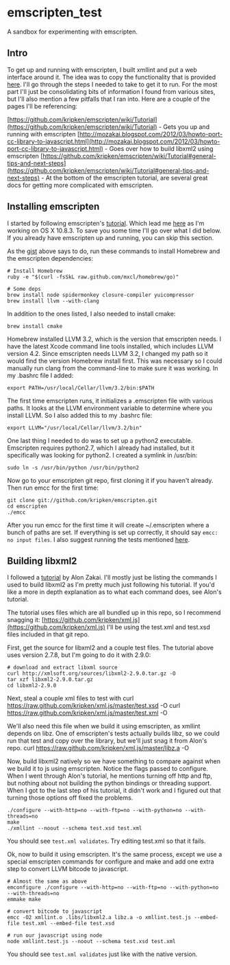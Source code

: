 emscripten_test
===============

A sandbox for experimenting with emscripten.


Intro
----------------

To get up and running with emscripten, I built xmllint and put a web interface around it. The idea was to copy
the functionality that is provided [here](http://syssgx.github.com/xml.js/). I'll go through the steps I needed
to take to get it to run. For the most part I'll just be consolidating bits of information I found from various sites,
but I'll also mention a few pitfalls that I ran into. Here are a couple of the pages I'll be referencing:

[https://github.com/kripken/emscripten/wiki/Tutorial](https://github.com/kripken/emscripten/wiki/Tutorial) - Gets you up and running with emscripten
[http://mozakai.blogspot.com/2012/03/howto-port-cc-library-to-javascript.html](http://mozakai.blogspot.com/2012/03/howto-port-cc-library-to-javascript.html) - Goes over how to build libxml2 using emscripten
[https://github.com/kripken/emscripten/wiki/Tutorial#general-tips-and-next-steps](https://github.com/kripken/emscripten/wiki/Tutorial#general-tips-and-next-steps) - At the bottom of the emscripten tutorial, are several great docs for getting more complicated with emscripten.


Installing emscripten
---------------------

I started by following emscripten's [tutorial](https://github.com/kripken/emscripten/wiki/Tutorial). Which lead me 
[here](https://gist.github.com/nathanhammond/1974955) as I'm working on OS X 10.8.3. To save you some time I'll go
over what I did below. If you already have emscripten up and running, you can skip this section.

As the [gist](https://gist.github.com/nathanhammond/1974955) above says to do, run these commands to install Homebrew
and the emscripten dependencies:

    # Install Homebrew
    ruby -e "$(curl -fsSkL raw.github.com/mxcl/homebrew/go)"

    # Some deps
    brew install node spidermonkey closure-compiler yuicompressor
    brew install llvm --with-clang

In addition to the ones listed, I also needed to install cmake:

    brew install cmake
    
Homebrew installed LLVM 3.2, which is the version that emscripten needs. I have the latest Xcode command line tools 
installed, which includes LLVM version 4.2. Since emscripten needs LLVM 3.2, I changed my path so it would find the 
version Homebrew install first. This was necessary so I could manually run clang from the command-line to make sure 
it was working. In my .bashrc file I added: 

    export PATH=/usr/local/Cellar/llvm/3.2/bin:$PATH

The first time emscripten runs, it initializes a .emscripten file with various paths. It looks at the LLVM environment
variable to determine where you install LLVM. So I also added this to my .bashrc file:

    export LLVM="/usr/local/Cellar/llvm/3.2/bin"

One last thing I needed to do was to set up a python2 executable. Emscripten requires python2.7, which I already had 
installed, but it specifically was looking for python2. I created a symlink in /usr/bin:

    sudo ln -s /usr/bin/python /usr/bin/python2

Now go to your emscripten git repo, first cloning it if you haven't already. Then run emcc for the first time:

    git clone git://github.com/kripken/emscripten.git
    cd emscripten
    ./emcc

After you run emcc for the first time it will create ~/.emscripten where a bunch of paths are set. If everything
is set up correctly, it should say `emcc: no input files`. I also suggest running the tests mentioned 
[here](https://github.com/kripken/emscripten/wiki/Tutorial#running-emscripten).

Building libxml2
----------------

I followed a [tutorial](http://mozakai.blogspot.com/2012/03/howto-port-cc-library-to-javascript.html) by Alon Zakai.
I'll mostly just be listing the commands I used to build libxml2 as I'm pretty much just following his tutorial. 
If you'd like a more in depth explanation as to what each command does, see Alon's tutorial.

The tutorial uses files which are all bundled up in this repo, so I recommend snagging it: [https://github.com/kripken/xml.js](https://github.com/kripken/xml.js)
I'll be using the test.xml and test.xsd files included in that git repo.

First, get the source for libxml2 and a couple test files. The tutorial above uses version 2.7.8, but I'm going to do it with 2.9.0:

    # download and extract libxml source
    curl http://xmlsoft.org/sources/libxml2-2.9.0.tar.gz -O
    tar xzf libxml2-2.9.0.tar.gz
    cd libxml2-2.9.0

Next, steal a couple xml files to test with
    curl https://raw.github.com/kripken/xml.js/master/test.xsd -O
    curl https://raw.github.com/kripken/xml.js/master/test.xml -O

We'll also need this file when we build it using emscripten, as xmllint depends on libz. 
One of emscripten's tests actually builds libz, so we could run that test
and copy over the library, but we'll just snag it from Alon's repo.
    curl https://raw.github.com/kripken/xml.js/master/libz.a -O

Now, build libxml2 natively so we have something to compare against when we build it to js using emscripten. Notice the flags passed
to configure. When I went through Alon's tutorial, he mentions turning off http and ftp, but nothing about not building the python
bindings or threading support. When I got to the last step of his tutorial, it didn't work and I figured out that turning those options
off fixed the problems.

    ./configure --with-http=no --with-ftp=no --with-python=no --with-threads=no
    make
    ./xmllint --noout --schema test.xsd test.xml

You should see `test.xml validates`. Try editing test.xml so that it fails.

Ok, now to build it using emscripten. It's the same process, except we use a special emscripten commands for configure and make and
add one extra step to convert LLVM bitcode to javascript.

    # Almost the same as above
    emconfigure ./configure --with-http=no --with-ftp=no --with-python=no --with-threads=no
    emmake make

    # convert bitcode to javascript
    emcc -O2 xmllint.o .libs/libxml2.a libz.a -o xmllint.test.js --embed-file test.xml --embed-file test.xsd

    # run our javascript using node
    node xmllint.test.js --noout --schema test.xsd test.xml

You should see `test.xml validates` just like with the native version. 
